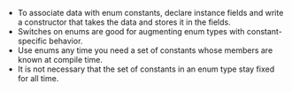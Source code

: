 * To associate data with enum constants, declare instance fields and write a constructor that takes the data and stores it in the fields. 
* Switches on enums are good for augmenting enum types with constant-specific behavior. 
* Use enums any time you need a set of constants whose members are known at compile time.
* It is not necessary that the set of constants in an enum type stay fixed for all time.
